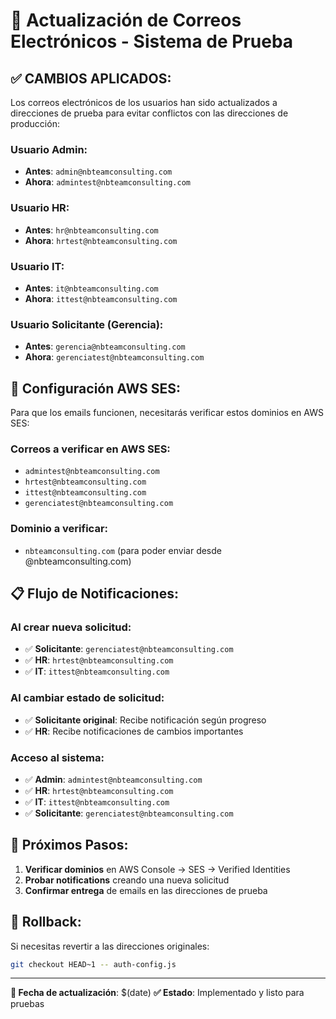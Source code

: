 # 📧 Actualización de Correos Electrónicos - Sistema de Prueba

## ✅ **CAMBIOS APLICADOS:**

Los correos electrónicos de los usuarios han sido actualizados a direcciones de prueba para evitar conflictos con las direcciones de producción:

### **Usuario Admin:**
- **Antes**: `admin@nbteamconsulting.com`
- **Ahora**: `admintest@nbteamconsulting.com`

### **Usuario HR:**
- **Antes**: `hr@nbteamconsulting.com`
- **Ahora**: `hrtest@nbteamconsulting.com`

### **Usuario IT:**
- **Antes**: `it@nbteamconsulting.com`
- **Ahora**: `ittest@nbteamconsulting.com`

### **Usuario Solicitante (Gerencia):**
- **Antes**: `gerencia@nbteamconsulting.com`
- **Ahora**: `gerenciatest@nbteamconsulting.com`

## 🔧 **Configuración AWS SES:**

Para que los emails funcionen, necesitarás verificar estos dominios en AWS SES:

### **Correos a verificar en AWS SES:**
- `admintest@nbteamconsulting.com`
- `hrtest@nbteamconsulting.com`
- `ittest@nbteamconsulting.com`
- `gerenciatest@nbteamconsulting.com`

### **Dominio a verificar:**
- `nbteamconsulting.com` (para poder enviar desde @nbteamconsulting.com)

## 📋 **Flujo de Notificaciones:**

### **Al crear nueva solicitud:**
- ✅ **Solicitante**: `gerenciatest@nbteamconsulting.com`
- ✅ **HR**: `hrtest@nbteamconsulting.com`
- ✅ **IT**: `ittest@nbteamconsulting.com`

### **Al cambiar estado de solicitud:**
- ✅ **Solicitante original**: Recibe notificación según progreso
- ✅ **HR**: Recibe notificaciones de cambios importantes

### **Acceso al sistema:**
- ✅ **Admin**: `admintest@nbteamconsulting.com`
- ✅ **HR**: `hrtest@nbteamconsulting.com`
- ✅ **IT**: `ittest@nbteamconsulting.com`
- ✅ **Solicitante**: `gerenciatest@nbteamconsulting.com`

## 🚀 **Próximos Pasos:**

1. **Verificar dominios** en AWS Console → SES → Verified Identities
2. **Probar notifications** creando una nueva solicitud
3. **Confirmar entrega** de emails en las direcciones de prueba

## 🔄 **Rollback:**

Si necesitas revertir a las direcciones originales:
```bash
git checkout HEAD~1 -- auth-config.js
```

---

**📅 Fecha de actualización**: $(date)
**✅ Estado**: Implementado y listo para pruebas
